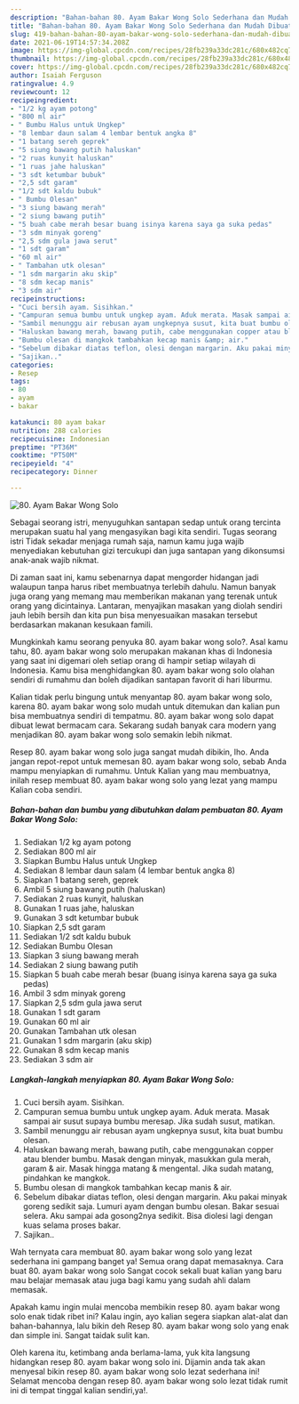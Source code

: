 ```yaml
---
description: "Bahan-bahan 80. Ayam Bakar Wong Solo Sederhana dan Mudah Dibuat"
title: "Bahan-bahan 80. Ayam Bakar Wong Solo Sederhana dan Mudah Dibuat"
slug: 419-bahan-bahan-80-ayam-bakar-wong-solo-sederhana-dan-mudah-dibuat
date: 2021-06-19T14:57:34.208Z
image: https://img-global.cpcdn.com/recipes/28fb239a33dc281c/680x482cq70/80-ayam-bakar-wong-solo-foto-resep-utama.jpg
thumbnail: https://img-global.cpcdn.com/recipes/28fb239a33dc281c/680x482cq70/80-ayam-bakar-wong-solo-foto-resep-utama.jpg
cover: https://img-global.cpcdn.com/recipes/28fb239a33dc281c/680x482cq70/80-ayam-bakar-wong-solo-foto-resep-utama.jpg
author: Isaiah Ferguson
ratingvalue: 4.9
reviewcount: 12
recipeingredient:
- "1/2 kg ayam potong"
- "800 ml air"
- " Bumbu Halus untuk Ungkep"
- "8 lembar daun salam 4 lembar bentuk angka 8"
- "1 batang sereh geprek"
- "5 siung bawang putih haluskan"
- "2 ruas kunyit haluskan"
- "1 ruas jahe haluskan"
- "3 sdt ketumbar bubuk"
- "2,5 sdt garam"
- "1/2 sdt kaldu bubuk"
- " Bumbu Olesan"
- "3 siung bawang merah"
- "2 siung bawang putih"
- "5 buah cabe merah besar buang isinya karena saya ga suka pedas"
- "3 sdm minyak goreng"
- "2,5 sdm gula jawa serut"
- "1 sdt garam"
- "60 ml air"
- " Tambahan utk olesan"
- "1 sdm margarin aku skip"
- "8 sdm kecap manis"
- "3 sdm air"
recipeinstructions:
- "Cuci bersih ayam. Sisihkan."
- "Campuran semua bumbu untuk ungkep ayam. Aduk merata. Masak sampai air susut supaya bumbu meresap. Jika sudah susut, matikan."
- "Sambil menunggu air rebusan ayam ungkepnya susut, kita buat bumbu olesan."
- "Haluskan bawang merah, bawang putih, cabe menggunakan copper atau blender bumbu. Masak dengan minyak, masukkan gula merah, garam &amp; air. Masak hingga matang &amp; mengental. Jika sudah matang, pindahkan ke mangkok."
- "Bumbu olesan di mangkok tambahkan kecap manis &amp; air."
- "Sebelum dibakar diatas teflon, olesi dengan margarin. Aku pakai minyak goreng sedikit saja. Lumuri ayam dengan bumbu olesan. Bakar sesuai selera. Aku sampai ada gosong2nya sedikit. Bisa diolesi lagi dengan kuas selama proses bakar."
- "Sajikan.."
categories:
- Resep
tags:
- 80
- ayam
- bakar

katakunci: 80 ayam bakar 
nutrition: 288 calories
recipecuisine: Indonesian
preptime: "PT36M"
cooktime: "PT50M"
recipeyield: "4"
recipecategory: Dinner

---
```



![80. Ayam Bakar Wong Solo](https://img-global.cpcdn.com/recipes/28fb239a33dc281c/680x482cq70/80-ayam-bakar-wong-solo-foto-resep-utama.jpg)

Sebagai seorang istri, menyuguhkan santapan sedap untuk orang tercinta merupakan suatu hal yang mengasyikan bagi kita sendiri. Tugas seorang istri Tidak sekadar menjaga rumah saja, namun kamu juga wajib menyediakan kebutuhan gizi tercukupi dan juga santapan yang dikonsumsi anak-anak wajib nikmat.

Di zaman  saat ini, kamu sebenarnya dapat mengorder hidangan jadi walaupun tanpa harus ribet membuatnya terlebih dahulu. Namun banyak juga orang yang memang mau memberikan makanan yang terenak untuk orang yang dicintainya. Lantaran, menyajikan masakan yang diolah sendiri jauh lebih bersih dan kita pun bisa menyesuaikan masakan tersebut berdasarkan makanan kesukaan famili. 



Mungkinkah kamu seorang penyuka 80. ayam bakar wong solo?. Asal kamu tahu, 80. ayam bakar wong solo merupakan makanan khas di Indonesia yang saat ini digemari oleh setiap orang di hampir setiap wilayah di Indonesia. Kamu bisa menghidangkan 80. ayam bakar wong solo olahan sendiri di rumahmu dan boleh dijadikan santapan favorit di hari liburmu.

Kalian tidak perlu bingung untuk menyantap 80. ayam bakar wong solo, karena 80. ayam bakar wong solo mudah untuk ditemukan dan kalian pun bisa membuatnya sendiri di tempatmu. 80. ayam bakar wong solo dapat dibuat lewat bermacam cara. Sekarang sudah banyak cara modern yang menjadikan 80. ayam bakar wong solo semakin lebih nikmat.

Resep 80. ayam bakar wong solo juga sangat mudah dibikin, lho. Anda jangan repot-repot untuk memesan 80. ayam bakar wong solo, sebab Anda mampu menyiapkan di rumahmu. Untuk Kalian yang mau membuatnya, inilah resep membuat 80. ayam bakar wong solo yang lezat yang mampu Kalian coba sendiri.

<!--inarticleads1-->

##### Bahan-bahan dan bumbu yang dibutuhkan dalam pembuatan 80. Ayam Bakar Wong Solo:

1. Sediakan 1/2 kg ayam potong
1. Sediakan 800 ml air
1. Siapkan  Bumbu Halus untuk Ungkep
1. Sediakan 8 lembar daun salam (4 lembar bentuk angka 8)
1. Siapkan 1 batang sereh, geprek
1. Ambil 5 siung bawang putih (haluskan)
1. Sediakan 2 ruas kunyit, haluskan
1. Gunakan 1 ruas jahe, haluskan
1. Gunakan 3 sdt ketumbar bubuk
1. Siapkan 2,5 sdt garam
1. Sediakan 1/2 sdt kaldu bubuk
1. Sediakan  Bumbu Olesan
1. Siapkan 3 siung bawang merah
1. Sediakan 2 siung bawang putih
1. Siapkan 5 buah cabe merah besar (buang isinya karena saya ga suka pedas)
1. Ambil 3 sdm minyak goreng
1. Siapkan 2,5 sdm gula jawa serut
1. Gunakan 1 sdt garam
1. Gunakan 60 ml air
1. Gunakan  Tambahan utk olesan
1. Gunakan 1 sdm margarin (aku skip)
1. Gunakan 8 sdm kecap manis
1. Sediakan 3 sdm air




<!--inarticleads2-->

##### Langkah-langkah menyiapkan 80. Ayam Bakar Wong Solo:

1. Cuci bersih ayam. Sisihkan.
1. Campuran semua bumbu untuk ungkep ayam. Aduk merata. Masak sampai air susut supaya bumbu meresap. Jika sudah susut, matikan.
1. Sambil menunggu air rebusan ayam ungkepnya susut, kita buat bumbu olesan.
1. Haluskan bawang merah, bawang putih, cabe menggunakan copper atau blender bumbu. Masak dengan minyak, masukkan gula merah, garam &amp; air. Masak hingga matang &amp; mengental. Jika sudah matang, pindahkan ke mangkok.
1. Bumbu olesan di mangkok tambahkan kecap manis &amp; air.
1. Sebelum dibakar diatas teflon, olesi dengan margarin. Aku pakai minyak goreng sedikit saja. Lumuri ayam dengan bumbu olesan. Bakar sesuai selera. Aku sampai ada gosong2nya sedikit. Bisa diolesi lagi dengan kuas selama proses bakar.
1. Sajikan..




Wah ternyata cara membuat 80. ayam bakar wong solo yang lezat sederhana ini gampang banget ya! Semua orang dapat memasaknya. Cara buat 80. ayam bakar wong solo Sangat cocok sekali buat kalian yang baru mau belajar memasak atau juga bagi kamu yang sudah ahli dalam memasak.

Apakah kamu ingin mulai mencoba membikin resep 80. ayam bakar wong solo enak tidak ribet ini? Kalau ingin, ayo kalian segera siapkan alat-alat dan bahan-bahannya, lalu bikin deh Resep 80. ayam bakar wong solo yang enak dan simple ini. Sangat taidak sulit kan. 

Oleh karena itu, ketimbang anda berlama-lama, yuk kita langsung hidangkan resep 80. ayam bakar wong solo ini. Dijamin anda tak akan menyesal bikin resep 80. ayam bakar wong solo lezat sederhana ini! Selamat mencoba dengan resep 80. ayam bakar wong solo lezat tidak rumit ini di tempat tinggal kalian sendiri,ya!.

